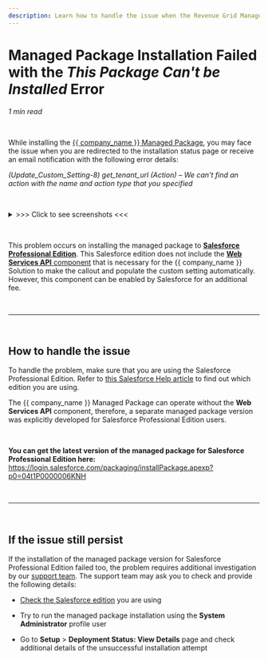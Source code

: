 ```yaml
---
description: Learn how to handle the issue when the Revenue Grid Managed Package for Salesforce installation failed
---
```


# Managed Package Installation Failed with the *This Package Can't be Installed* Error

*1 min read*

<!-- ShareThis BEGIN --> 
<div class="addthis_inline_share_toolbox"></div>
<!-- End ShareThis --> 

&nbsp;

While installing the [{{ company_name }} Managed Package](../Admin-Managed-Package/), you may face the issue when you are redirected to the installation status page or receive an email notification with the following error details:

*(Update_Custom_Setting-8) get_tenant_url (Action) – We can't find an action with the name and action type that you specified*

&nbsp;

<details><summary> >>> Click to see screenshots <<< </summary>
<br>
<p><b>Installation status page</b>
<img src="..\..\assets\images\Using-SmartCloud-Connect\How-To-s\Troubleshooting\managed-package-installation-failed\1.png">
</p>
<br>
<br>
<br>
<p><b>Email notification</b>
<img src="..\..\assets\images\Using-SmartCloud-Connect\How-To-s\Troubleshooting\managed-package-installation-failed\2.png">
</p>
</details>


&nbsp;

This problem occurs on installing the managed package to [**Salesforce Professional Edition**](https://help.salesforce.com/s/articleView?id=sf.overview_edition.htm&type=5). This Salesforce edition does not include the [**Web Services API** component](https://www.salesforce.com/content/dam/web/en_us/www/documents/pricing/DS_SalesCloud_EdCompare.pdf) that is necessary for the {{ company_name }} Solution to make the callout and populate the custom setting automatically. However, this component can be enabled by Salesforce for an additional fee.

&nbsp;

***

&nbsp;

## How to handle the issue

To handle the problem, make sure that you are using the Salesforce Professional Edition. Refer to [this Salesforce Help article](https://help.salesforce.com/s/articleView?id=sf.overview_finding_edition.htm&type=5) to find out which edition you are using.

The {{ company_name }} Managed Package can operate without the **Web Services API** component, therefore, a separate managed package version was explicitly developed for Salesforce Professional Edition users.

&nbsp;

**You can get the latest version of the managed package for Salesforce Professional Edition here:**  
<https://login.salesforce.com/packaging/installPackage.apexp?p0=04t1P0000006KNH>

&nbsp;

***

&nbsp;

## If the issue still persist

If the installation of the managed package version for Salesforce Professional Edition failed too, the problem requires additional investigation by our [support team](mailto:support@revenuegrid.com). The support team may ask you to check and provide the following details:

* [Check the Salesforce edition](https://help.salesforce.com/s/articleView?id=sf.overview_finding_edition.htm&type=5) you are using

* Try to run the managed package installation using the **System Administrator** profile user

* Go to **Setup** > **Deployment Status: View Details** page and check additional details of the unsuccessful installation attempt

&nbsp;

&nbsp;